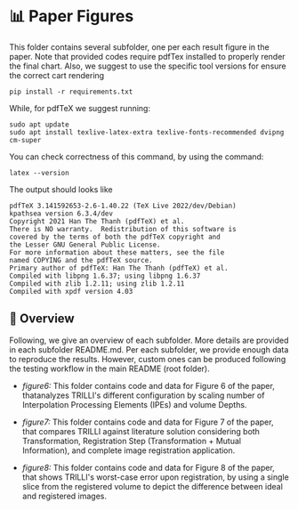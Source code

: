 # 📊 Paper Figures

This folder contains several subfolder, one per each result figure in the paper. 
Note that provided codes require pdfTex installed to properly render the final chart. Also, we 
suggest to use the specific tool versions for ensure the correct cart rendering

```
pip install -r requirements.txt 
```

While, for pdfTeX we suggest running:

```
sudo apt update
sudo apt install texlive-latex-extra texlive-fonts-recommended dvipng cm-super
```

You can check correctness of this command, by using the command: 
```
latex --version
```

The output should looks like
```
pdfTeX 3.141592653-2.6-1.40.22 (TeX Live 2022/dev/Debian)
kpathsea version 6.3.4/dev
Copyright 2021 Han The Thanh (pdfTeX) et al.
There is NO warranty.  Redistribution of this software is
covered by the terms of both the pdfTeX copyright and
the Lesser GNU General Public License.
For more information about these matters, see the file
named COPYING and the pdfTeX source.
Primary author of pdfTeX: Han The Thanh (pdfTeX) et al.
Compiled with libpng 1.6.37; using libpng 1.6.37
Compiled with zlib 1.2.11; using zlib 1.2.11
Compiled with xpdf version 4.03
```

## 📌 Overview
Following, we give an overview of each subfolder. More details are provided in each subfolder README.md. 
Per each subfolder, we provide enough data to reproduce the results. However, custom ones can be produced following the testing workflow in the main README (root folder).

- *figure6:* This folder contains code and data for Figure 6 of the paper, thatanalyzes TRILLI's different configuration by scaling number of Interpolation Processing Elements (IPEs) and volume Depths. 

- *figure7:* This folder contains code and data for Figure 7 of the paper, that compares TRILLI against literature solution considering both Transformation, Registration Step (Transformation + Mutual Information), and complete image registration application.

- *figure8:* This folder contains code and data for Figure 8 of the paper, that shows TRILLI's worst-case error upon registration, by using a single slice from the registered volume to depict the difference between ideal and registered images.
